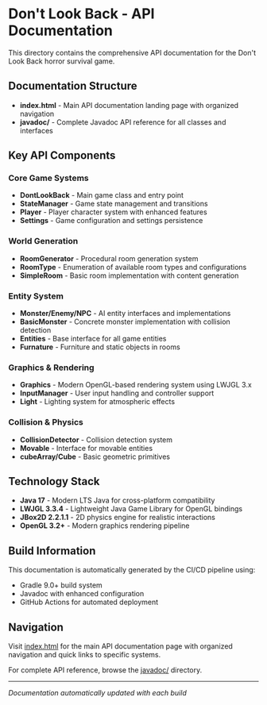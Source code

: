 # Don't Look Back - API Documentation

This directory contains the comprehensive API documentation for the Don't Look Back horror survival game.

## Documentation Structure

- **index.html** - Main API documentation landing page with organized navigation
- **javadoc/** - Complete Javadoc API reference for all classes and interfaces

## Key API Components

### Core Game Systems
- **DontLookBack** - Main game class and entry point
- **StateManager** - Game state management and transitions
- **Player** - Player character system with enhanced features
- **Settings** - Game configuration and settings persistence

### World Generation
- **RoomGenerator** - Procedural room generation system
- **RoomType** - Enumeration of available room types and configurations
- **SimpleRoom** - Basic room implementation with content generation

### Entity System
- **Monster/Enemy/NPC** - AI entity interfaces and implementations
- **BasicMonster** - Concrete monster implementation with collision detection
- **Entities** - Base interface for all game entities
- **Furnature** - Furniture and static objects in rooms

### Graphics & Rendering
- **Graphics** - Modern OpenGL-based rendering system using LWJGL 3.x
- **InputManager** - User input handling and controller support
- **Light** - Lighting system for atmospheric effects

### Collision & Physics
- **CollisionDetector** - Collision detection system
- **Movable** - Interface for movable entities
- **cubeArray/Cube** - Basic geometric primitives

## Technology Stack

- **Java 17** - Modern LTS Java for cross-platform compatibility
- **LWJGL 3.3.4** - Lightweight Java Game Library for OpenGL bindings
- **JBox2D 2.2.1.1** - 2D physics engine for realistic interactions
- **OpenGL 3.2+** - Modern graphics rendering pipeline

## Build Information

This documentation is automatically generated by the CI/CD pipeline using:
- Gradle 9.0+ build system
- Javadoc with enhanced configuration
- GitHub Actions for automated deployment

## Navigation

Visit [index.html](index.html) for the main API documentation page with organized navigation and quick links to specific systems.

For complete API reference, browse the [javadoc/](javadoc/) directory.

---

*Documentation automatically updated with each build*
